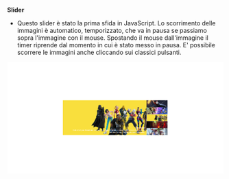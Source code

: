 **Slider**

- Questo slider è stato la prima sfida in JavaScript. Lo scorrimento delle immagini è automatico, temporizzato, che va in pausa se passiamo sopra l'immagine con il mouse. Spostando il mouse dall'immagine il timer riprende dal momento in cui è stato messo in pausa. E' possibile scorrere le immagini anche cliccando sui classici pulsanti.

![Immagine repo](https://github.com/SalvoBevilacqua/vue-slider/blob/main/img.png)